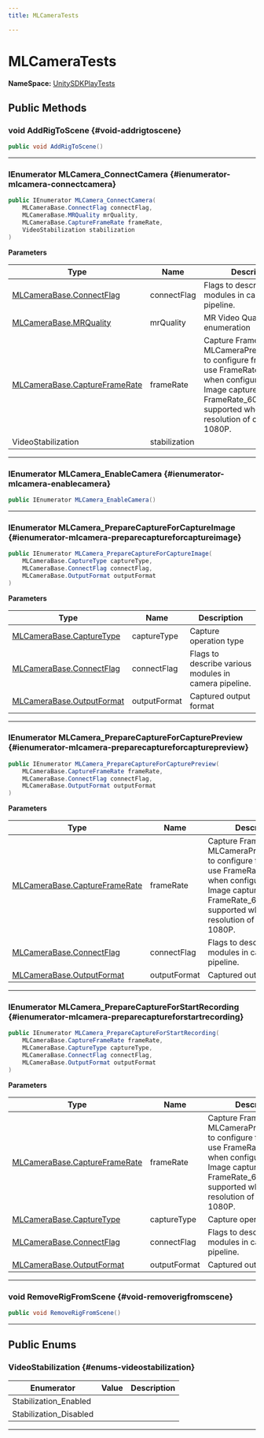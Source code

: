 ```yaml
---
title: MLCameraTests

---
```


# MLCameraTests



**NameSpace:** 
[UnitySDKPlayTests](/versioned_docs/version-22-May-2023/unity-api/api/UnitySDKPlayTests/UnitySDKPlayTests.md) 








## Public Methods

### void AddRigToScene {#void-addrigtoscene}

```csharp
public void AddRigToScene()
```






-----------

### IEnumerator MLCamera_ConnectCamera {#ienumerator-mlcamera-connectcamera}

```csharp
public IEnumerator MLCamera_ConnectCamera(
    MLCameraBase.ConnectFlag connectFlag,
    MLCameraBase.MRQuality mrQuality,
    MLCameraBase.CaptureFrameRate frameRate,
    VideoStabilization stabilization
)
```


**Parameters**

| Type | Name  | Description  | 
|--|--|--|
| [MLCameraBase.ConnectFlag](/versioned_docs/version-22-May-2023/unity-api/api/UnityEngine.XR.MagicLeap/MLCameraBase/UnityEngine.XR.MagicLeap.MLCameraBase.md#enums-connectflag) |connectFlag|Flags to describe various modules in camera pipeline. |
| [MLCameraBase.MRQuality](/versioned_docs/version-22-May-2023/unity-api/api/UnityEngine.XR.MagicLeap/MLCameraBase/UnityEngine.XR.MagicLeap.MLCameraBase.md#enums-mrquality) |mrQuality|MR Video Quality enumeration |
| [MLCameraBase.CaptureFrameRate](/versioned_docs/version-22-May-2023/unity-api/api/UnityEngine.XR.MagicLeap/MLCameraBase/UnityEngine.XR.MagicLeap.MLCameraBase.md#enums-captureframerate) |frameRate|Capture Frame Rate Call MLCameraPrepareCapture to configure frame rate use FrameRate&#95;None when configuring only Image capture FrameRate&#95;60fps only supported when resolution of captures &lt;= 1080P. |
| VideoStabilization |stabilization||






-----------

### IEnumerator MLCamera_EnableCamera {#ienumerator-mlcamera-enablecamera}

```csharp
public IEnumerator MLCamera_EnableCamera()
```






-----------

### IEnumerator MLCamera_PrepareCaptureForCaptureImage {#ienumerator-mlcamera-preparecaptureforcaptureimage}

```csharp
public IEnumerator MLCamera_PrepareCaptureForCaptureImage(
    MLCameraBase.CaptureType captureType,
    MLCameraBase.ConnectFlag connectFlag,
    MLCameraBase.OutputFormat outputFormat
)
```


**Parameters**

| Type | Name  | Description  | 
|--|--|--|
| [MLCameraBase.CaptureType](/versioned_docs/version-22-May-2023/unity-api/api/UnityEngine.XR.MagicLeap/MLCameraBase/UnityEngine.XR.MagicLeap.MLCameraBase.md#enums-capturetype) |captureType|Capture operation type |
| [MLCameraBase.ConnectFlag](/versioned_docs/version-22-May-2023/unity-api/api/UnityEngine.XR.MagicLeap/MLCameraBase/UnityEngine.XR.MagicLeap.MLCameraBase.md#enums-connectflag) |connectFlag|Flags to describe various modules in camera pipeline. |
| [MLCameraBase.OutputFormat](/versioned_docs/version-22-May-2023/unity-api/api/UnityEngine.XR.MagicLeap/MLCameraBase/UnityEngine.XR.MagicLeap.MLCameraBase.md#enums-outputformat) |outputFormat|Captured output format |






-----------

### IEnumerator MLCamera_PrepareCaptureForCapturePreview {#ienumerator-mlcamera-preparecaptureforcapturepreview}

```csharp
public IEnumerator MLCamera_PrepareCaptureForCapturePreview(
    MLCameraBase.CaptureFrameRate frameRate,
    MLCameraBase.ConnectFlag connectFlag,
    MLCameraBase.OutputFormat outputFormat
)
```


**Parameters**

| Type | Name  | Description  | 
|--|--|--|
| [MLCameraBase.CaptureFrameRate](/versioned_docs/version-22-May-2023/unity-api/api/UnityEngine.XR.MagicLeap/MLCameraBase/UnityEngine.XR.MagicLeap.MLCameraBase.md#enums-captureframerate) |frameRate|Capture Frame Rate Call MLCameraPrepareCapture to configure frame rate use FrameRate&#95;None when configuring only Image capture FrameRate&#95;60fps only supported when resolution of captures &lt;= 1080P. |
| [MLCameraBase.ConnectFlag](/versioned_docs/version-22-May-2023/unity-api/api/UnityEngine.XR.MagicLeap/MLCameraBase/UnityEngine.XR.MagicLeap.MLCameraBase.md#enums-connectflag) |connectFlag|Flags to describe various modules in camera pipeline. |
| [MLCameraBase.OutputFormat](/versioned_docs/version-22-May-2023/unity-api/api/UnityEngine.XR.MagicLeap/MLCameraBase/UnityEngine.XR.MagicLeap.MLCameraBase.md#enums-outputformat) |outputFormat|Captured output format |






-----------

### IEnumerator MLCamera_PrepareCaptureForStartRecording {#ienumerator-mlcamera-preparecaptureforstartrecording}

```csharp
public IEnumerator MLCamera_PrepareCaptureForStartRecording(
    MLCameraBase.CaptureFrameRate frameRate,
    MLCameraBase.CaptureType captureType,
    MLCameraBase.ConnectFlag connectFlag,
    MLCameraBase.OutputFormat outputFormat
)
```


**Parameters**

| Type | Name  | Description  | 
|--|--|--|
| [MLCameraBase.CaptureFrameRate](/versioned_docs/version-22-May-2023/unity-api/api/UnityEngine.XR.MagicLeap/MLCameraBase/UnityEngine.XR.MagicLeap.MLCameraBase.md#enums-captureframerate) |frameRate|Capture Frame Rate Call MLCameraPrepareCapture to configure frame rate use FrameRate&#95;None when configuring only Image capture FrameRate&#95;60fps only supported when resolution of captures &lt;= 1080P. |
| [MLCameraBase.CaptureType](/versioned_docs/version-22-May-2023/unity-api/api/UnityEngine.XR.MagicLeap/MLCameraBase/UnityEngine.XR.MagicLeap.MLCameraBase.md#enums-capturetype) |captureType|Capture operation type |
| [MLCameraBase.ConnectFlag](/versioned_docs/version-22-May-2023/unity-api/api/UnityEngine.XR.MagicLeap/MLCameraBase/UnityEngine.XR.MagicLeap.MLCameraBase.md#enums-connectflag) |connectFlag|Flags to describe various modules in camera pipeline. |
| [MLCameraBase.OutputFormat](/versioned_docs/version-22-May-2023/unity-api/api/UnityEngine.XR.MagicLeap/MLCameraBase/UnityEngine.XR.MagicLeap.MLCameraBase.md#enums-outputformat) |outputFormat|Captured output format |






-----------

### void RemoveRigFromScene {#void-removerigfromscene}

```csharp
public void RemoveRigFromScene()
```






-----------

## Public Enums

### VideoStabilization {#enums-videostabilization}

| Enumerator | Value | Description |
| ---------- | ----- | ----------- |
| Stabilization_Enabled | |   |
| Stabilization_Disabled | |   |








-----------


